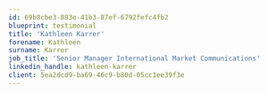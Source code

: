 ```yaml
---
id: 69b8cbe3-883e-41b3-87ef-6792fefc4fb2
blueprint: testimonial
title: 'Kathleen Karrer'
forename: Kathleen
surname: Karrer
job_title: 'Senior Manager International Market Communications'
linkedin_handle: kathleen-karrer
client: 5ea2dcd9-ba69-46c9-b80d-05cc1ee39f3e
---
```

